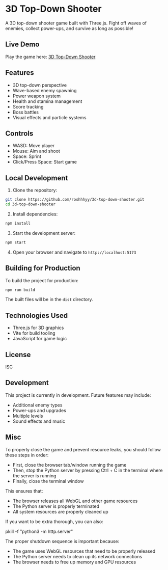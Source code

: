 # 3D Top-Down Shooter

A 3D top-down shooter game built with Three.js. Fight off waves of enemies, collect power-ups, and survive as long as possible!

## Live Demo

Play the game here: [3D Top-Down Shooter](https://roshhhyy.github.io/3d-top-down-shooter/)

## Features

- 3D top-down perspective
- Wave-based enemy spawning
- Power weapon system
- Health and stamina management
- Score tracking
- Boss battles
- Visual effects and particle systems

## Controls

- WASD: Move player
- Mouse: Aim and shoot
- Space: Sprint
- Click/Press Space: Start game

## Local Development

1. Clone the repository:
```bash
git clone https://github.com/roshhhyy/3d-top-down-shooter.git
cd 3d-top-down-shooter
```

2. Install dependencies:
```bash
npm install
```

3. Start the development server:
```bash
npm start
```

4. Open your browser and navigate to `http://localhost:5173`

## Building for Production

To build the project for production:

```bash
npm run build
```

The built files will be in the `dist` directory.

## Technologies Used

- Three.js for 3D graphics
- Vite for build tooling
- JavaScript for game logic

## License

ISC

## Development

This project is currently in development. Future features may include:
- Additional enemy types
- Power-ups and upgrades
- Multiple levels
- Sound effects and music 

## Misc

To properly close the game and prevent resource leaks, you should follow these steps in order:
- First, close the browser tab/window running the game
- Then, stop the Python server by pressing Ctrl + C in the terminal where the server is running
- Finally, close the terminal window

This ensures that:
- The browser releases all WebGL and other game resources
- The Python server is properly terminated
- All system resources are properly cleaned up

If you want to be extra thorough, you can also:

pkill -f "python3 -m http.server" 

The proper shutdown sequence is important because:
- The game uses WebGL resources that need to be properly released
- The Python server needs to clean up its network connections
- The browser needs to free up memory and GPU resources